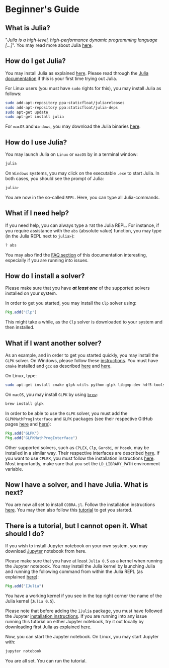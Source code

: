 # Beginner's Guide

What is Julia?
--------------

"*Julia is a high-level, high-performance dynamic programming language […]*". You may read more about Julia [here](http://julialang.org).


How do I get Julia?
-------------------

You may install Julia as explained [here](http://julialang.org/downloads/). Please read through the
[Julia documentation](http://docs.julialang.org/en/release-0.5/) if this is your first time trying out Julia.

For Linux users (you must have `sudo` rights for this), you may install Julia as follows:
```sh
sudo add-apt-repository ppa:staticfloat/juliareleases
sudo add-apt-repository ppa:staticfloat/julia-deps
sudo apt-get update
sudo apt-get install julia
```

For `macOS` and `Windows`, you may download the Julia binaries [here](http://julialang.org/downloads/).

How do I use Julia?
-------------------

You may launch Julia on `Linux` or `macOS` by in a terminal window:
```sh
julia
```

On `Windows` systems, you may click on the executable `.exe` to start Julia. In both cases, you should see the prompt of Julia:
```Julia
julia>
```
You are now in the so-called `REPL`. Here, you can type all Julia-commands.


What if I need help?
--------------------
If you need help, you can always type a `?`at the Julia REPL. For instance, if you require assistance with the `abs` (absolute value) function, you may type (in the Julia REPL next to `julia>`):
```Julia
? abs
```

You may also find the [FAQ section](faq.html) of this documentation interesting, especially if you are running into issues.

How do I install a solver?
--------------------------

Please make sure that you have ***at least one*** of the supported solvers installed on your system.

In order to get you started, you may install the `Clp` solver using:
```Julia
Pkg.add("Clp")
```
This might take a while, as the `Clp` solver is downloaded to your system and then installed.

What if I want another solver?
------------------------------

As an example, and in order to get you started quickly, you may install the `GLPK` solver. On Windows, please follow these [instructions](http://winglpk.sourceforge.net/). You must have `cmake` installed and `gcc` as described [here](http://askubuntu.com/questions/610291/how-to-install-cmake-3-2-on-ubuntu-14-04) and [here](http://askubuntu.com/questions/271388/how-to-install-gcc-4-8).

On Linux, type:
```sh
sudo apt-get install cmake glpk-utils python-glpk libgmp-dev hdf5-tools
```

On `macOS`, you may install `GLPK` by using [`brew`](http://brew.sh/):
```sh
brew install glpk
```

In order to be able to use the `GLPK` solver, you must add the `GLPKMathProgInterface` and `GLPK` packages (see their respective GitHub pages [here](https://github.com/JuliaOpt/GLPKMathProgInterface.jl) and [here](https://github.com/JuliaOpt/GLPK.jl)):
```Julia
Pkg.add("GLPK")
Pkg.add("GLPKMathProgInterface")
```

Other supported solvers, such as `CPLEX`, `Clp`, `Gurobi`, or `Mosek`, may be installed in a similar way. Their respective interfaces are described [here](https://github.com/JuliaOpt). If you want to use `CPLEX`, you must follow the installation instructions [here](https://github.com/JuliaOpt/CPLEX.jl). Most importantly, make sure that you set the `LD_LIBRARY_PATH` environment variable.

Now I have a solver, and I have Julia. What is next?
------------------------------------------------------

You are now all set to install `COBRA.jl`. Follow the installation instructions [here](index.html). You may then also follow this [tutorial](cobratutorial.html) to get you started.

There is a tutorial, but I cannot open it. What should I do?
------------------------------------------------------------

If you wish to install Jupyter notebook on your own system, you may download [Jupyter](http://jupyter.org/) notebook from here.

Please make sure that you have at least `Julia 0.5` as a kernel when running the Jupyter notebook. You may install the Julia kernel by launching Julia and running the following command from within the Julia REPL (as explained [here](https://github.com/JuliaLang/IJulia.jl)):
```Julia
Pkg.add("IJulia")
```
You have a working kernel if you see in the top right corner the name of the Julia kernel (`Julia 0.5`).

Please note that before adding the `IJulia` package, you must have followed the Jupyter [installation instructions](https://jupyter.readthedocs.io/en/latest/install.html). If you are running into any issue running this tutorial on either Jupyter notebook, try it out locally by downloading first Julia as explained [here](http://julialang.org/downloads/).

Now, you can start the Jupyter notebook. On Linux, you may start Jupyter with:
```sh
jupyter notebook
```
You are all set. You can run the tutorial.
